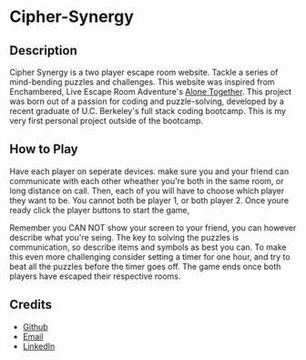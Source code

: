 # Cipher-Synergy

## Description
Cipher Synergy is a two player escape room website. Tackle a series of mind-bending puzzles and challenges. This website was inspired from Enchambered, Live Escape Room Adventure's [Alone Together](https://www.enchambered.com/puzzles/alone-together/). This project was born out of a passion for coding and puzzle-solving, developed by a recent graduate of U.C. Berkeley's full stack coding bootcamp. This is my very first personal project outside of the bootcamp.
    
## How to Play
Have each player on seperate devices. make sure you and your friend can communicate with each other wheather you're both in the same room, or long distance on call. Then, each of you will have to choose which player they want to be. You cannot both be player 1, or both player 2. Once youre ready click the player buttons to start the game,

Remember you CAN NOT show your screen to your friend, you can however describe what you're seing. The key to solving the puzzles is communication, so describe items and symbols as best you can. To make this even more challenging consider setting a timer for one hour, and try to beat all the puzzles before the timer goes off. The game ends once both players have escaped their respective rooms. 

## Credits
- [Github](https://github.com/Ezekiel186)
- [Email](mailto:ezekieljamolin186@gmail.com)
- [LinkedIn](https://www.linkedin.com/in/ezekiel-jamolin-747150291/)
